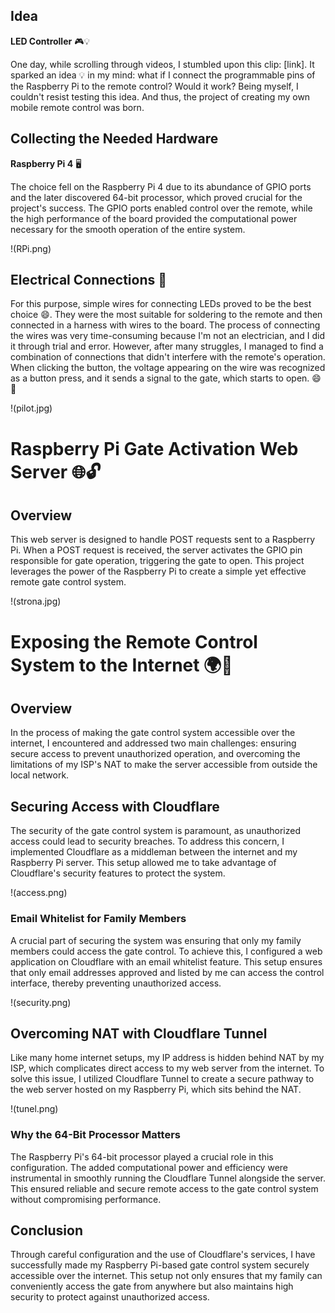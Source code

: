## Idea

**LED Controller** 🎮💡

One day, while scrolling through videos, I stumbled upon this clip: [link]. It sparked an idea 💡 in my mind: what if I connect the programmable pins of the Raspberry Pi to the remote control? Would it work? Being myself, I couldn't resist testing this idea. And thus, the project of creating my own mobile remote control was born.

## Collecting the Needed Hardware

**Raspberry Pi 4** 🖥️

The choice fell on the Raspberry Pi 4 due to its abundance of GPIO ports and the later discovered 64-bit processor, which proved crucial for the project's success. The GPIO ports enabled control over the remote, while the high performance of the board provided the computational power necessary for the smooth operation of the entire system.

!(RPi.png)

## Electrical Connections 🔌

For     this purpose, simple wires for connecting LEDs proved to be the best choice 😄. They were the most suitable for soldering to the remote and then connected in a harness with wires to the board. The process of connecting the wires was very time-consuming because I'm not an electrician, and I did it through trial and error. However, after many struggles, I managed to find a combination of connections that didn't interfere with the remote's operation. When clicking the button, the voltage appearing on the wire was recognized as a button press, and it sends a signal to the gate, which starts to open. 😄🎉

!(pilot.jpg)

# Raspberry Pi Gate Activation Web Server 🌐🔓

## Overview

This web server is designed to handle POST requests sent to a Raspberry Pi. When a POST request is received, the server activates the GPIO pin responsible for gate operation, triggering the gate to open. This project leverages the power of the Raspberry Pi to create a simple yet effective remote gate control system.

!(strona.jpg)

# Exposing the Remote Control System to the Internet 🌍🔐

## Overview

In the process of making the gate control system accessible over the internet, I encountered and addressed two main challenges: ensuring secure access to prevent unauthorized operation, and overcoming the limitations of my ISP's NAT to make the server accessible from outside the local network.

## Securing Access with Cloudflare

The security of the gate control system is paramount, as unauthorized access could lead to security breaches. To address this concern, I implemented Cloudflare as a middleman between the internet and my Raspberry Pi server. This setup allowed me to take advantage of Cloudflare's security features to protect the system.

!(access.png)
### Email Whitelist for Family Members

A crucial part of securing the system was ensuring that only my family members could access the gate control. To achieve this, I configured a web application on Cloudflare with an email whitelist feature. This setup ensures that only email addresses approved and listed by me can access the control interface, thereby preventing unauthorized access.

!(security.png)

## Overcoming NAT with Cloudflare Tunnel

Like many home internet setups, my IP address is hidden behind NAT by my ISP, which complicates direct access to my web server from the internet. To solve this issue, I utilized Cloudflare Tunnel to create a secure pathway to the web server hosted on my Raspberry Pi, which sits behind the NAT.

!(tunel.png)

### Why the 64-Bit Processor Matters

The Raspberry Pi's 64-bit processor played a crucial role in this configuration. The added computational power and efficiency were instrumental in smoothly running the Cloudflare Tunnel alongside the server. This ensured reliable and secure remote access to the gate control system without compromising performance.

## Conclusion

Through careful configuration and the use of Cloudflare's services, I have successfully made my Raspberry Pi-based gate control system securely accessible over the internet. This setup not only ensures that my family can conveniently access the gate from anywhere but also maintains high security to protect against unauthorized access.
